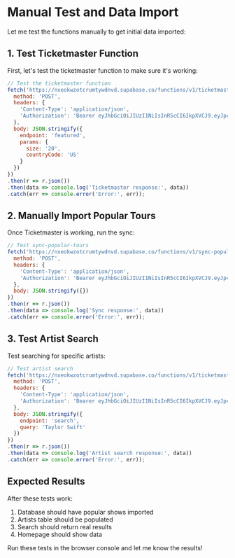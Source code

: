 # Manual Test and Data Import

Let me test the functions manually to get initial data imported:

## 1. Test Ticketmaster Function
First, let's test the ticketmaster function to make sure it's working:

```javascript
// Test the ticketmaster function
fetch('https://nxeokwzotcrumtywdnvd.supabase.co/functions/v1/ticketmaster', {
  method: 'POST',
  headers: {
    'Content-Type': 'application/json',
    'Authorization': 'Bearer eyJhbGciOiJIUzI1NiIsInR5cCI6IkpXVCJ9.eyJpc3MiOiJzdXBhYmFzZSIsInJlZiI6Im54ZW9rd3pvdGNydW10eXdkbnZkIiwicm9sZSI6ImFub24iLCJpYXQiOjE3NTM1NjMyNzcsImV4cCI6MjA2OTEzOTI3N30.jobaxAKkYsCZ6mHpoczG5JxEtWDRDyEgvHhP32ARk3E'
  },
  body: JSON.stringify({
    endpoint: 'featured',
    params: {
      size: '20',
      countryCode: 'US'
    }
  })
})
.then(r => r.json())
.then(data => console.log('Ticketmaster response:', data))
.catch(err => console.error('Error:', err));
```

## 2. Manually Import Popular Tours
Once Ticketmaster is working, run the sync:

```javascript
// Test sync-popular-tours
fetch('https://nxeokwzotcrumtywdnvd.supabase.co/functions/v1/sync-popular-tours', {
  method: 'POST',
  headers: {
    'Content-Type': 'application/json',
    'Authorization': 'Bearer eyJhbGciOiJIUzI1NiIsInR5cCI6IkpXVCJ9.eyJpc3MiOiJzdXBhYmFzZSIsInJlZiI6Im54ZW9rd3pvdGNydW10eXdkbnZkIiwicm9sZSI6ImFub24iLCJpYXQiOjE3NTM1NjMyNzcsImV4cCI6MjA2OTEzOTI3N30.jobaxAKkYsCZ6mHpoczG5JxEtWDRDyEgvHhP32ARk3E'
  },
  body: JSON.stringify({})
})
.then(r => r.json())
.then(data => console.log('Sync response:', data))
.catch(err => console.error('Error:', err));
```

## 3. Test Artist Search
Test searching for specific artists:

```javascript
// Test artist search
fetch('https://nxeokwzotcrumtywdnvd.supabase.co/functions/v1/ticketmaster', {
  method: 'POST',
  headers: {
    'Content-Type': 'application/json',
    'Authorization': 'Bearer eyJhbGciOiJIUzI1NiIsInR5cCI6IkpXVCJ9.eyJpc3MiOiJzdXBhYmFzZSIsInJlZiI6Im54ZW9rd3pvdGNydW10eXdkbnZkIiwicm9sZSI6ImFub24iLCJpYXQiOjE3NTM1NjMyNzcsImV4cCI6MjA2OTEzOTI3N30.jobaxAKkYsCZ6mHpoczG5JxEtWDRDyEgvHhP32ARk3E'
  },
  body: JSON.stringify({
    endpoint: 'search',
    query: 'Taylor Swift'
  })
})
.then(r => r.json())
.then(data => console.log('Artist search response:', data))
.catch(err => console.error('Error:', err));
```

## Expected Results
After these tests work:
1. Database should have popular shows imported
2. Artists table should be populated
3. Search should return real results
4. Homepage should show data

Run these tests in the browser console and let me know the results!